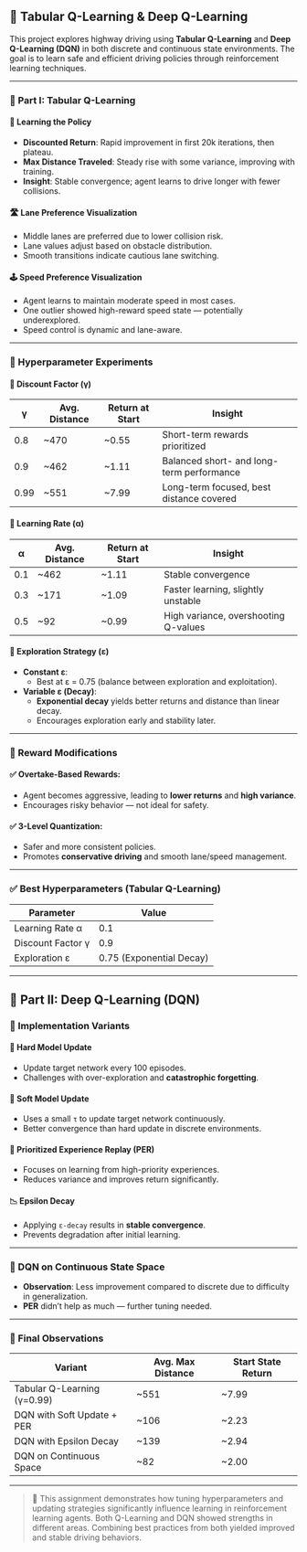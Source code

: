 ## 📄 Tabular Q-Learning & Deep Q-Learning

This project explores highway driving using **Tabular Q-Learning** and **Deep Q-Learning (DQN)** in both discrete and continuous state environments. The goal is to learn safe and efficient driving policies through reinforcement learning techniques.

---

### 🔹 Part I: Tabular Q-Learning

#### 🚗 Learning the Policy
- **Discounted Return**: Rapid improvement in first 20k iterations, then plateau.
- **Max Distance Traveled**: Steady rise with some variance, improving with training.
- **Insight**: Stable convergence; agent learns to drive longer with fewer collisions.

#### 🛣️ Lane Preference Visualization
- Middle lanes are preferred due to lower collision risk.
- Lane values adjust based on obstacle distribution.
- Smooth transitions indicate cautious lane switching.

#### 🕹️ Speed Preference Visualization
- Agent learns to maintain moderate speed in most cases.
- One outlier showed high-reward speed state — potentially underexplored.
- Speed control is dynamic and lane-aware.

---

### 🔁 Hyperparameter Experiments

#### 🔸 Discount Factor (γ)
| γ     | Avg. Distance | Return at Start | Insight                                   |
|-------|---------------|------------------|--------------------------------------------|
| 0.8   | ~470          | ~0.55            | Short-term rewards prioritized              |
| 0.9   | ~462          | ~1.11            | Balanced short- and long-term performance   |
| 0.99  | ~551          | ~7.99            | Long-term focused, best distance covered    |

#### 🔸 Learning Rate (α)
| α     | Avg. Distance | Return at Start | Insight                              |
|-------|---------------|------------------|---------------------------------------|
| 0.1   | ~462          | ~1.11            | Stable convergence                    |
| 0.3   | ~171          | ~1.09            | Faster learning, slightly unstable    |
| 0.5   | ~92           | ~0.99            | High variance, overshooting Q-values |

#### 🔸 Exploration Strategy (ε)
- **Constant ε**:
  - Best at ε = 0.75 (balance between exploration and exploitation).
- **Variable ε (Decay)**:
  - **Exponential decay** yields better returns and distance than linear decay.
  - Encourages exploration early and stability later.

---

### 🧪 Reward Modifications

#### ✅ Overtake-Based Rewards:
- Agent becomes aggressive, leading to **lower returns** and **high variance**.
- Encourages risky behavior — not ideal for safety.

#### ✅ 3-Level Quantization:
- Safer and more consistent policies.
- Promotes **conservative driving** and smooth lane/speed management.

---

### ✅ Best Hyperparameters (Tabular Q-Learning)

| Parameter        | Value                    |
|------------------|--------------------------|
| Learning Rate α  | 0.1                      |
| Discount Factor γ| 0.9                      |
| Exploration ε    | 0.75 (Exponential Decay) |

---

## 🤖 Part II: Deep Q-Learning (DQN)

### 🧱 Implementation Variants

#### 🧊 Hard Model Update
- Update target network every 100 episodes.
- Challenges with over-exploration and **catastrophic forgetting**.

#### 🌊 Soft Model Update
- Uses a small `τ` to update target network continuously.
- Better convergence than hard update in discrete environments.

#### 🧠 Prioritized Experience Replay (PER)
- Focuses on learning from high-priority experiences.
- Reduces variance and improves return significantly.

#### 📉 Epsilon Decay
- Applying `ε-decay` results in **stable convergence**.
- Prevents degradation after initial learning.

---

### 🧪 DQN on Continuous State Space

- **Observation**: Less improvement compared to discrete due to difficulty in generalization.
- **PER** didn’t help as much — further tuning needed.

---

### 🏁 Final Observations

| Variant                       | Avg. Max Distance | Start State Return |
|-------------------------------|-------------------|--------------------|
| Tabular Q-Learning (γ=0.99)   | ~551              | ~7.99              |
| DQN with Soft Update + PER    | ~106              | ~2.23              |
| DQN with Epsilon Decay        | ~139              | ~2.94              |
| DQN on Continuous Space       | ~82               | ~2.00              |

---

> 📌 This assignment demonstrates how tuning hyperparameters and updating strategies significantly influence learning in reinforcement learning agents. Both Q-Learning and DQN showed strengths in different areas. Combining best practices from both yielded improved and stable driving behaviors.
